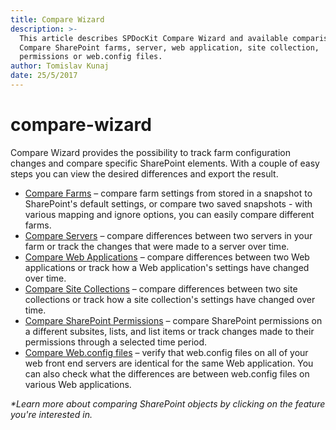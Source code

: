 ```yaml
---
title: Compare Wizard
description: >-
  This article describes SPDocKit Compare Wizard and available comparison types.
  Compare SharePoint farms, server, web application, site collection,
  permissions or web.config files.
author: Tomislav Kunaj
date: 25/5/2017
---
```


# compare-wizard

Compare Wizard provides the possibility to track farm configuration changes and compare specific SharePoint elements. With a couple of easy steps you can view the desired differences and export the result.

* [Compare Farms](compare-wizard.md#internal/compare-sharepoint-configurations/compare-sharepoint-farms) – compare farm settings from stored in a snapshot to SharePoint's default settings, or compare two saved snapshots - with various mapping and ignore options, you can easily compare different farms.
* [Compare Servers](compare-wizard.md#internal/compare-sharepoint-configurations/compare-servers) – compare differences between two servers in your farm or track the changes that were made to a server over time.
* [Compare Web Applications](compare-wizard.md#internal/compare-sharepoint-configurations/compare-web-applications) – compare differences between two Web applications or track how a Web application's settings have changed over time.
* [Compare Site Collections](compare-wizard.md#internal/compare-sharepoint-configurations/compare-site-collections) – compare differences between two site collections or track how a site collection's settings have changed over time.
* [Compare SharePoint Permissions](compare-wizard.md#internal/compare-sharepoint-configurations/compare-sharepoint-permissions) – compare SharePoint permissions on a different subsites, lists, and list items or track changes made to their permissions through a selected time period.
* [Compare Web.config files](compare-wizard.md#internal/compare-sharepoint-configurations/compare-web-config-files) – verify that web.config files on all of your web front end servers are identical for the same Web application. You can also check what the differences are between web.config files on various Web applications.

_\*Learn more about comparing SharePoint objects by clicking on the feature you're interested in._

